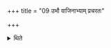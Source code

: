 +++
title = "09 उभौ वाजिनाभ्याम् प्रचरतः"

+++

<details><summary>थिते</summary>

9. Both (the Adhvaryu and the Pratiprasthātr̥) perform the ritual with the whey.  


[^1]: See and cp. VII.3.6-12.
</details>
